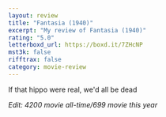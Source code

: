 ```yaml
---
layout: review
title: "Fantasia (1940)"
excerpt: "My review of Fantasia (1940)"
rating: "5.0"
letterboxd_url: https://boxd.it/7ZHcNP
mst3k: false
rifftrax: false
category: movie-review
---
```


If that hippo were real, we'd all be dead

<i>Edit: 4200 movie all-time/699 movie this year</i>
